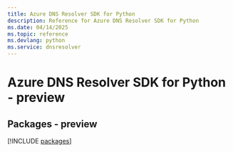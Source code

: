 ```yaml
---
title: Azure DNS Resolver SDK for Python
description: Reference for Azure DNS Resolver SDK for Python
ms.date: 04/14/2025
ms.topic: reference
ms.devlang: python
ms.service: dnsresolver
---
```

# Azure DNS Resolver SDK for Python - preview
## Packages - preview
[!INCLUDE [packages](dns-resolver-index.md)]